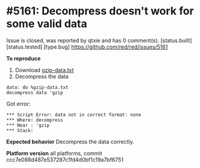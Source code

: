 
#5161: Decompress doesn't work for some valid data
================================================================================
Issue is closed, was reported by qtxie and has 0 comment(s).
[status.built] [status.tested] [type.bug]
<https://github.com/red/red/issues/5161>

**To reproduce**

1. Download [gzip-data.txt](https://github.com/red/red/files/9126981/gzip-data.txt)
2. Decompress the data
```
data: do %gzip-data.txt
decompress data 'gzip
```
Got error:
```
*** Script Error: data not in correct format: none
*** Where: decompress
*** Near : 'gzip
*** Stack:
```
**Expected behavior**
Decompress the data correctly.

**Platform version**
all platforms, commit ccc7e088d487e537287c1fd4d0bf1c19a7bf6751



